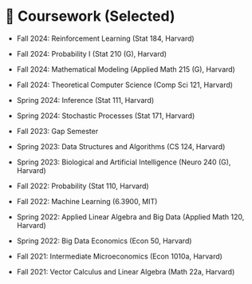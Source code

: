 # 🥇 Coursework (Selected)
- Fall 2024: Reinforcement Learning (Stat 184, Harvard)
- Fall 2024: Probability I (Stat 210 (G), Harvard)
- Fall 2024: Mathematical Modeling (Applied Math 215 (G), Harvard)
- Fall 2024: Theoretical Computer Science (Comp Sci 121, Harvard)

- Spring 2024: Inference (Stat 111, Harvard)
- Spring 2024: Stochastic Processes (Stat 171, Harvard)

- Fall 2023: Gap Semester

- Spring 2023: Data Structures and Algorithms (CS 124, Harvard)
- Spring 2023: Biological and Artificial Intelligence (Neuro 240 (G), Harvard)

- Fall 2022: Probability (Stat 110, Harvard)
- Fall 2022: Machine Learning (6.3900, MIT)

- Spring 2022: Applied Linear Algebra and Big Data (Applied Math 120, Harvard)
- Spring 2022: Big Data Economics (Econ 50, Harvard)

- Fall 2021: Intermediate Microeconomics (Econ 1010a, Harvard)
- Fall 2021: Vector Calculus and Linear Algebra (Math 22a, Harvard)